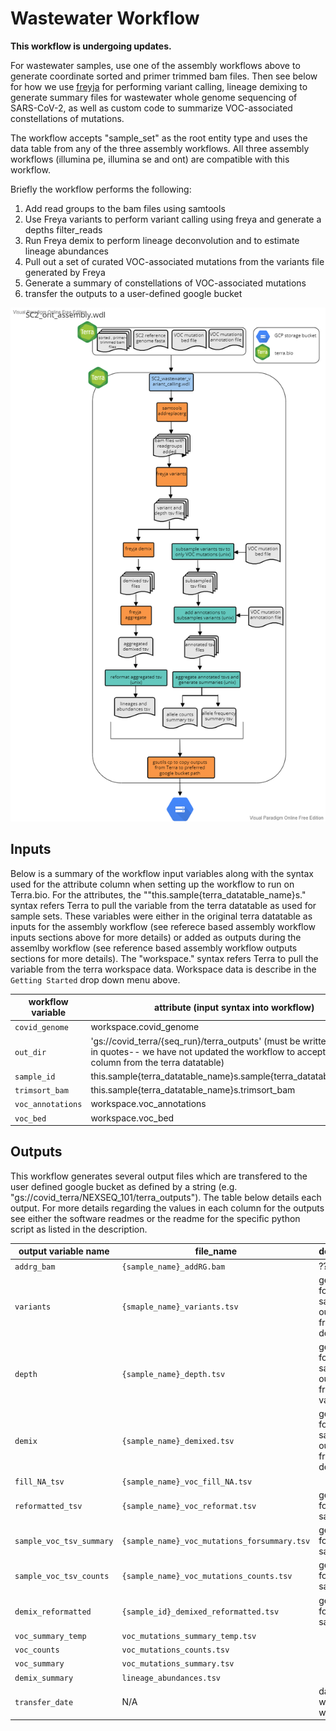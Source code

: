 # Wastewater Workflow

**This workflow is undergoing updates.**

For wastewater samples, use one of the assembly workflows above to generate coordinate sorted and primer trimmed bam files. Then see below for how we use [freyja](https://github.com/andersen-lab/Freyja) for performing variant calling, lineage demixing to generate summary files for wastewater whole genome sequencing of SARS-CoV-2, as well as custom code to summarize VOC-associated constellations of mutations.

The workflow accepts "sample_set" as the root entity type and uses the data table from any of the three assembly workflows. All three assembly workflows (illumina pe, illumina se and ont) are compatible with this workflow.

Briefly the workflow performs the following:

1. Add read groups to the bam files using samtools
2. Use Freya variants to perform variant calling using freya and generate a depths filter_reads
3. Run Freya demix to perform lineage deconvolution and to estimate lineage abundances
4. Pull out a set of curated VOC-associated mutations from the variants file generated by Freya
5. Generate a summary of constellations of VOC-associated mutations
6. transfer the outputs to a user-defined google bucket

![SC2_wastewater_variant_calling.wdl workflow diagram](img/SC2_wastewater_variant_calling.png)

## Inputs

Below is a summary of the workflow input variables along with the syntax used for the attribute column when setting up the workflow to run on Terra.bio. For the attributes, the ""this.sample{terra_datatable_name}s." syntax refers Terra to pull the variable from the terra datatable as used for sample sets. These variables were either in the original terra datatable as inputs for the assembly workflow (see referece based assembly workflow inputs sections above for more details) or added as outputs during the assemlby workflow (see reference based assembly workflow outputs sections for more details). The  "workspace." syntax refers Terra to pull the variable from the terra workspace data. Workspace data is describe in the `Getting Started` drop down menu above.

| workflow variable | attribute (input syntax into workflow)                                                                                                                                        |
| ----------------- | ----------------------------------------------------------------------------------------------------------------------------------------------------------------------------- |
| `covid_genome`    | workspace.covid_genome                                                                                                                                                        |
| `out_dir`         | 'gs://covid_terra/{seq_run}/terra_outputs' (must be written as a string in quotes-- we have not updated the workflow to accept the out_dir column from the terra datatable) |
| `sample_id`       | this.sample{terra_datatable_name}s.sample{terra_datatable_name}\_id                                                                                                           |
| `trimsort_bam`    | this.sample{terra_datatable_name}s.trimsort_bam                                                                                                                               |
| `voc_annotations` | workspace.voc_annotations                                                                                                                                                     |
| `voc_bed`         | workspace.voc_bed                                                                                                                                                             |

## Outputs

This workflow generates several output files which are transfered to the user defined google bucket as defined by a string (e.g. "gs://covid_terra/NEXSEQ_101/terra_outputs"). The table below details each output. For more details regarding the values in each column for the outputs see either the software readmes or the readme for the specific python script as listed in the description.

| output variable name     | file_name                                    | description                                            | google bucket path                                                            |     |
| ------------------------ | -------------------------------------------- | ------------------------------------------------------ | ----------------------------------------------------------------------------- | --- |
| `addrg_bam`              | `{sample_name}_addRG.bam`                    | ???                                                    | N/A                                                                           |     |
| `variants`               | `{smaple_name}_variants.tsv`                 | generated for each sample; output from freyja demix    | `gs://{user_defined_gcp_bucket}/waste_water_variant_calling/freyja/`          |     |
| `depth`                  | `{sample_name}_depth.tsv`                    | generated for each sample; output from freyja variants | `gs://{user_defined_gcp_bucket}/waste_water_variant_calling/freyja/`          |     |
| `demix`                  | `{sample_name}_demixed.tsv`                  | generated for each sample; output from freyja demix    | `gs://{user_defined_gcp_bucket}/waste_water_variant_calling/freyja/`          |     |
| `fill_NA_tsv`            | `{sample_name}_voc_fill_NA.tsv`              |                                                        | N/A                                                                           |     |
| `reformatted_tsv`        | `{sample_name}_voc_reformat.tsv`             | generated for each sample                              | N/A                                                                           |     |
| `sample_voc_tsv_summary` | `{sample_name}_voc_mutations_forsummary.tsv` | generated for each sample                              | `gs://{user_defined_gcp_bucket}/waste_water_variant_calling/sample_variants/` |     |
| `sample_voc_tsv_counts`  | `{sample_name}_voc_mutations_counts.tsv`     | generated for each sample                              | `gs://{user_defined_gcp_bucket}/waste_water_variant_calling/sample_variants/` |     |
| `demix_reformatted`      | `{sample_id}_demixed_reformatted.tsv`        | generated for each sample                              | N/A                                                                           |     |
| `voc_summary_temp`       | `voc_mutations_summary_temp.tsv`             |                                                        | N/A                                                                           |     |
| `voc_counts`             | `voc_mutations_counts.tsv`                   |                                                        | `gs://{user_defined_gcp_bucket}/waste_water_variant_calling/`                 |     |
| `voc_summary`            | `voc_mutations_summary.tsv`                  |                                                        | `gs://{user_defined_gcp_bucket}/waste_water_variant_calling/`                 |     |
| `demix_summary`          | `lineage_abundances.tsv`                     |                                                        | `gs://{user_defined_gcp_bucket}/waste_water_variant_calling/`                 |     |
| `transfer_date`          | N/A                                          | date the workflow was run                              | N/A                                                                           |     |
